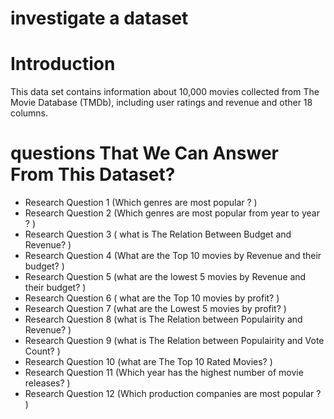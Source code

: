 # investigate a dataset


# Introduction
This data set contains information about 10,000 movies collected from The Movie Database (TMDb), including user ratings and revenue and other 18 columns.

# questions That We Can Answer From This Dataset?
- Research Question 1 (Which genres are most popular ? )
- Research Question 2 (Which genres are most popular from year to year ? )
- Research Question 3 ( what is The Relation Between Budget and Revenue? )
- Research Question 4 (What are the Top 10 movies by Revenue and their budget? )
- Research Question 5 (what are the lowest 5 movies by Revenue and their budget? )
- Research Question 6 ( what are the Top 10 movies by profit? )
- Research Question 7 (what are the Lowest 5 movies by profit? )
- Research Question 8 (what is The Relation between Populairity and Revenue? )
- Research Question 9 (what is The Relation between Populairity and Vote Count? )
- Research Question 10 (what are The Top 10 Rated Movies? )
- Research Question 11 (Which year has the highest number of movie releases? )
- Research Question 12 (Which production companies are most popular ? )
